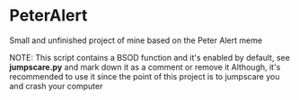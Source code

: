 # PeterAlert
Small and unfinished project of mine based on the Peter Alert meme


NOTE:
This script contains a BSOD function and it's enabled by default, see **jumpscare.py** and mark down it as a comment or remove it
Although, it's recommended to use it since the point of this project is to jumpscare you and crash your computer

